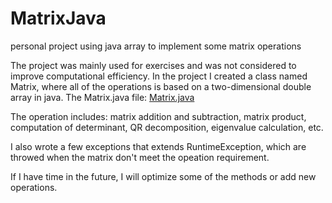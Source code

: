 # MatrixJava
personal project using java array to implement some matrix operations

The project was mainly used for exercises and was not considered to improve computational efficiency. In the project I created a class named Matrix, where all of the operations is based on a two-dimensional double array in java. The Matrix.java file: [Matrix.java](exercise/Matrix.java)

The operation includes: matrix addition and subtraction, matrix product, computation of determinant, QR decomposition, eigenvalue calculation, etc. 

I also wrote a few exceptions that extends RuntimeException, which are throwed when the matrix don't meet the opeation requirement.

If I have time in the future, I will optimize some of the methods or add new operations.
